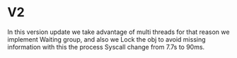 # V2

In this version update we take advantage of multi threads for that reason we implement Waiting group, and also we Lock
the obj to avoid missing information with this the process Syscall change from 7.7s to 90ms.